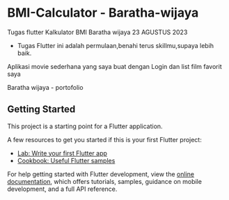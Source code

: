 # BMI-Calculator - Baratha-wijaya
Tugas flutter Kalkulator BMI Baratha wijaya 23 AGUSTUS 2023

- Tugas Flutter ini adalah permulaan,benahi terus skillmu,supaya lebih baik.

Aplikasi movie sederhana yang saya buat dengan Login dan list film favorit saya

Baratha wijaya - portofolio

## Getting Started

This project is a starting point for a Flutter application.

A few resources to get you started if this is your first Flutter project:

- [Lab: Write your first Flutter app](https://docs.flutter.dev/get-started/codelab)
- [Cookbook: Useful Flutter samples](https://docs.flutter.dev/cookbook)

For help getting started with Flutter development, view the
[online documentation](https://docs.flutter.dev/), which offers tutorials,
samples, guidance on mobile development, and a full API reference.
